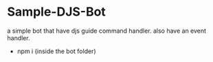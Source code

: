 # Sample-DJS-Bot
a simple bot that have djs guide command handler. also have an event handler. 

- npm i (inside the bot folder)

